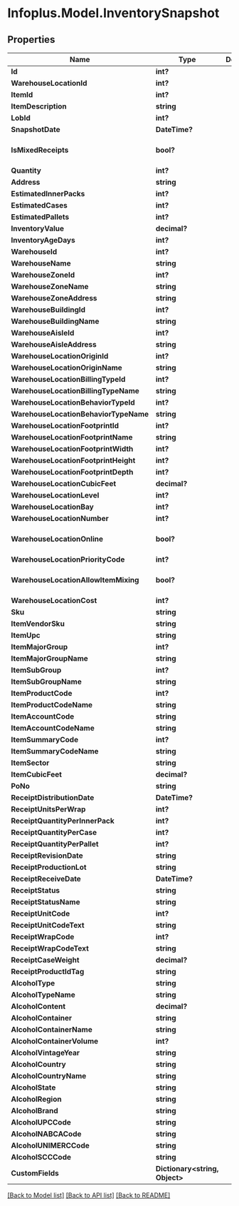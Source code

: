 # Infoplus.Model.InventorySnapshot
## Properties

Name | Type | Description | Notes
------------ | ------------- | ------------- | -------------
**Id** | **int?** |  | [optional] 
**WarehouseLocationId** | **int?** |  | [optional] 
**ItemId** | **int?** |  | [optional] 
**ItemDescription** | **string** |  | [optional] 
**LobId** | **int?** |  | 
**SnapshotDate** | **DateTime?** |  | [optional] 
**IsMixedReceipts** | **bool?** |  | [optional] [default to false]
**Quantity** | **int?** |  | [optional] 
**Address** | **string** |  | [optional] 
**EstimatedInnerPacks** | **int?** |  | [optional] 
**EstimatedCases** | **int?** |  | [optional] 
**EstimatedPallets** | **int?** |  | [optional] 
**InventoryValue** | **decimal?** |  | [optional] 
**InventoryAgeDays** | **int?** |  | [optional] 
**WarehouseId** | **int?** |  | [optional] 
**WarehouseName** | **string** |  | [optional] 
**WarehouseZoneId** | **int?** |  | [optional] 
**WarehouseZoneName** | **string** |  | [optional] 
**WarehouseZoneAddress** | **string** |  | [optional] 
**WarehouseBuildingId** | **int?** |  | [optional] 
**WarehouseBuildingName** | **string** |  | [optional] 
**WarehouseAisleId** | **int?** |  | [optional] 
**WarehouseAisleAddress** | **string** |  | [optional] 
**WarehouseLocationOriginId** | **int?** |  | [optional] 
**WarehouseLocationOriginName** | **string** |  | [optional] 
**WarehouseLocationBillingTypeId** | **int?** |  | [optional] 
**WarehouseLocationBillingTypeName** | **string** |  | [optional] 
**WarehouseLocationBehaviorTypeId** | **int?** |  | [optional] 
**WarehouseLocationBehaviorTypeName** | **string** |  | [optional] 
**WarehouseLocationFootprintId** | **int?** |  | [optional] 
**WarehouseLocationFootprintName** | **string** |  | [optional] 
**WarehouseLocationFootprintWidth** | **int?** |  | [optional] 
**WarehouseLocationFootprintHeight** | **int?** |  | [optional] 
**WarehouseLocationFootprintDepth** | **int?** |  | [optional] 
**WarehouseLocationCubicFeet** | **decimal?** |  | [optional] 
**WarehouseLocationLevel** | **int?** |  | [optional] 
**WarehouseLocationBay** | **int?** |  | [optional] 
**WarehouseLocationNumber** | **int?** |  | [optional] 
**WarehouseLocationOnline** | **bool?** |  | [optional] [default to false]
**WarehouseLocationPriorityCode** | **int?** |  | [optional] 
**WarehouseLocationAllowItemMixing** | **bool?** |  | [optional] [default to false]
**WarehouseLocationCost** | **int?** |  | [optional] 
**Sku** | **string** |  | [optional] 
**ItemVendorSku** | **string** |  | [optional] 
**ItemUpc** | **string** |  | [optional] 
**ItemMajorGroup** | **int?** |  | [optional] 
**ItemMajorGroupName** | **string** |  | [optional] 
**ItemSubGroup** | **int?** |  | [optional] 
**ItemSubGroupName** | **string** |  | [optional] 
**ItemProductCode** | **int?** |  | [optional] 
**ItemProductCodeName** | **string** |  | [optional] 
**ItemAccountCode** | **string** |  | [optional] 
**ItemAccountCodeName** | **string** |  | [optional] 
**ItemSummaryCode** | **int?** |  | [optional] 
**ItemSummaryCodeName** | **string** |  | [optional] 
**ItemSector** | **string** |  | [optional] 
**ItemCubicFeet** | **decimal?** |  | [optional] 
**PoNo** | **string** |  | [optional] 
**ReceiptDistributionDate** | **DateTime?** |  | [optional] 
**ReceiptUnitsPerWrap** | **int?** |  | [optional] 
**ReceiptQuantityPerInnerPack** | **int?** |  | [optional] 
**ReceiptQuantityPerCase** | **int?** |  | [optional] 
**ReceiptQuantityPerPallet** | **int?** |  | [optional] 
**ReceiptRevisionDate** | **string** |  | [optional] 
**ReceiptProductionLot** | **string** |  | [optional] 
**ReceiptReceiveDate** | **DateTime?** |  | [optional] 
**ReceiptStatus** | **string** |  | [optional] 
**ReceiptStatusName** | **string** |  | [optional] 
**ReceiptUnitCode** | **int?** |  | [optional] 
**ReceiptUnitCodeText** | **string** |  | [optional] 
**ReceiptWrapCode** | **int?** |  | [optional] 
**ReceiptWrapCodeText** | **string** |  | [optional] 
**ReceiptCaseWeight** | **decimal?** |  | [optional] 
**ReceiptProductIdTag** | **string** |  | [optional] 
**AlcoholType** | **string** |  | [optional] 
**AlcoholTypeName** | **string** |  | [optional] 
**AlcoholContent** | **decimal?** |  | [optional] 
**AlcoholContainer** | **string** |  | [optional] 
**AlcoholContainerName** | **string** |  | [optional] 
**AlcoholContainerVolume** | **int?** |  | [optional] 
**AlcoholVintageYear** | **string** |  | [optional] 
**AlcoholCountry** | **string** |  | [optional] 
**AlcoholCountryName** | **string** |  | [optional] 
**AlcoholState** | **string** |  | [optional] 
**AlcoholRegion** | **string** |  | [optional] 
**AlcoholBrand** | **string** |  | [optional] 
**AlcoholUPCCode** | **string** |  | [optional] 
**AlcoholNABCACode** | **string** |  | [optional] 
**AlcoholUNIMERCCode** | **string** |  | [optional] 
**AlcoholSCCCode** | **string** |  | [optional] 
**CustomFields** | **Dictionary&lt;string, Object&gt;** |  | [optional] 

[[Back to Model list]](../README.md#documentation-for-models) [[Back to API list]](../README.md#documentation-for-api-endpoints) [[Back to README]](../README.md)

